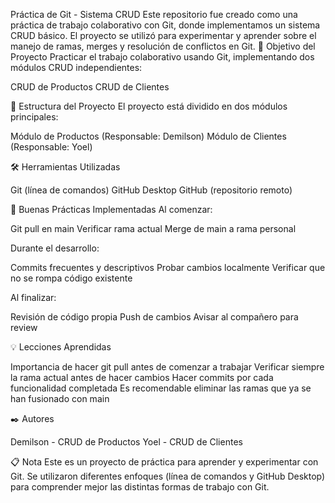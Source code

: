 Práctica de Git - Sistema CRUD
Este repositorio fue creado como una práctica de trabajo colaborativo con Git, donde implementamos un sistema CRUD básico. El proyecto se utilizó para experimentar y aprender sobre el manejo de ramas, merges y resolución de conflictos en Git.
🎯 Objetivo del Proyecto
Practicar el trabajo colaborativo usando Git, implementando dos módulos CRUD independientes:

CRUD de Productos
CRUD de Clientes

👥 Estructura del Proyecto
El proyecto está dividido en dos módulos principales:

Módulo de Productos (Responsable: Demilson)
Módulo de Clientes (Responsable: Yoel)

🛠️ Herramientas Utilizadas

Git (línea de comandos)
GitHub Desktop
GitHub (repositorio remoto)

📝 Buenas Prácticas Implementadas
Al comenzar:

Git pull en main
Verificar rama actual
Merge de main a rama personal

Durante el desarrollo:

Commits frecuentes y descriptivos
Probar cambios localmente
Verificar que no se rompa código existente

Al finalizar:

Revisión de código propia
Push de cambios
Avisar al compañero para review

💡 Lecciones Aprendidas

Importancia de hacer git pull antes de comenzar a trabajar
Verificar siempre la rama actual antes de hacer cambios
Hacer commits por cada funcionalidad completada
Es recomendable eliminar las ramas que ya se han fusionado con main

✒️ Autores

Demilson - CRUD de Productos
Yoel - CRUD de Clientes

📋 Nota
Este es un proyecto de práctica para aprender y experimentar con Git. Se utilizaron diferentes enfoques (línea de comandos y GitHub Desktop) para comprender mejor las distintas formas de trabajo con Git.
